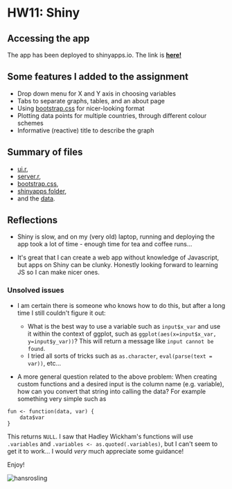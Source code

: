 HW11: Shiny
==========================

## Accessing the app

The app has been deployed to shinyapps.io. The link is **[here!](https://mmlee.shinyapps.io/gapminder)**

## Some features I added to the assignment

* Drop down menu for X and Y axis in choosing variables
* Tabs to separate graphs, tables, and an about page
* Using [bootstrap.css](https://github.com/STAT545-UBC/zz_michelle_lee-coursework/blob/master/HW11/gapminder/www/bootstrap.css) for nicer-looking format
* Plotting data points for multiple countries, through different colour schemes 
* Informative (reactive) title to describe the graph


## Summary of files

* [ui.r](https://github.com/STAT545-UBC/zz_michelle_lee-coursework/blob/master/HW11/gapminder/ui.R),
* [server.r](https://github.com/STAT545-UBC/zz_michelle_lee-coursework/blob/master/HW11/gapminder/server.R), 
* [bootstrap.css](https://github.com/STAT545-UBC/zz_michelle_lee-coursework/blob/master/HW11/gapminder/www/bootstrap.css), 
* [shinyapps folder](https://github.com/STAT545-UBC/zz_michelle_lee-coursework/tree/master/HW11/gapminder/shinyapps/mmlee), 
* and the [data](https://github.com/STAT545-UBC/zz_michelle_lee-coursework/blob/master/HW11/gapminder/gapminderDataFiveYear.txt). 

## Reflections

* Shiny is slow, and on my (very old) laptop, running and deploying the app took a lot of time - enough time for tea and coffee runs...

* It's great that I can create a web app without knowledge of Javascript, but apps on Shiny can be clunky. Honestly looking forward to learning JS so I can make nicer ones. 

### Unsolved issues

* I am certain there is someone who knows how to do this, but after a long time I still couldn't figure it out:
	+ What is the best way to use a variable such as `input$x_var` and use it within the context of ggplot, such as `ggplot(aes(x=input$x_var, y=input$y_var))`?  This will return a message like `input cannot be found`.
	+ I tried all sorts of tricks such as `as.character`, `eval(parse(text = var))`, etc... 
	
* A more general question related to the above problem: When creating custom functions and a desired input is the column name (e.g. variable), how can you convert that string into calling the data? For example something very simple such as

```
fun <- function(data, var) {
	data$var
}
```

This returns `NULL`. I saw that Hadley Wickham's functions will use `.variables` and `.variables <- as.quoted(.variables)`, but I can't seem to get it to work... I would *very* much appreciate some guidance!
 

Enjoy!

![hansrosling](http://lh6.ggpht.com/_H14qvQBzS-Y/TSU1RmdCHNI/AAAAAAAALpE/oHD8MWY_-5Y/hans_rosling_bbc.jpg)